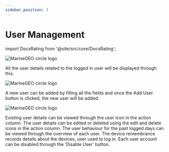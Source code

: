 ```yaml
---
sidebar_position: 3
---
```



# User Management
import DocsRating from '@site/src/core/DocsRating';

![MarineGEO circle logo](../../static/img/dash4.png "MarineGEO logo")

All the user details related to the logged in user will be displayed through this. 

![MarineGEO circle logo](../../static/img/dash5.png "MarineGEO logo")

A new user can be added by filling all the fields and once the Add User button is clicked, the new user will be added.



![MarineGEO circle logo](../../static/img/dash6.png "MarineGEO logo")



Existing user details can be viewed through the user icon in the action column.
The user details can be edited or deleted using the edit and delete icons in the action column. 
The user behaviour for the past logged days can be viewed through the overview of each user.
The device remembrance records details about the devices, user used to log in.
Each user account can be disabled through the ‘Disable User’ button.


<DocsRating pageName="User Managment"/>